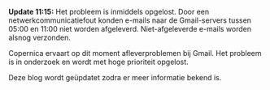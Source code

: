 **Update 11:15:** Het probleem is inmiddels opgelost. Door een
netwerkcommunicatiefout konden e-mails naar de Gmail-servers tussen
05:00 en 11:00 niet worden afgeleverd. Niet-afgeleverde e-mails worden
alsnog verzonden.

Copernica ervaart op dit moment afleverproblemen bij Gmail. Het probleem
is in onderzoek en wordt met hoge prioriteit opgelost.

Deze blog wordt geüpdatet zodra er meer informatie bekend is.
